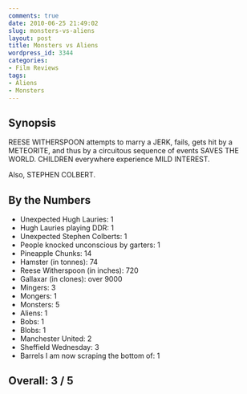 ```yaml
---
comments: true
date: 2010-06-25 21:49:02
slug: monsters-vs-aliens
layout: post
title: Monsters vs Aliens
wordpress_id: 3344
categories:
- Film Reviews
tags:
- Aliens
- Monsters
---
```


## Synopsis

REESE WITHERSPOON attempts to marry a JERK, fails, gets hit by a METEORITE, and thus by a circuitous sequence of events SAVES THE WORLD.  CHILDREN everywhere experience MILD INTEREST.

Also, STEPHEN COLBERT.

## By the Numbers

  * Unexpected Hugh Lauries: 1
  * Hugh Lauries playing DDR: 1
  * Unexpected Stephen Colberts: 1
  * People knocked unconscious by garters: 1
  * Pineapple Chunks: 14
  * Hamster (in tonnes): 74
  * Reese Witherspoon (in inches): 720
  * Gallaxar (in clones): over 9000
  * Mingers: 3
  * Mongers: 1
  * Monsters: 5
  * Aliens: 1
  * Bobs: 1
  * Blobs: 1
  * Manchester United: 2
  * Sheffield Wednesday: 3
  * Barrels I am now scraping the bottom of: 1

## Overall: 3 / 5
